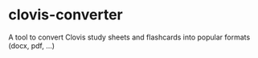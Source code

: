 # clovis-converter
A tool to convert Clovis study sheets and flashcards into popular formats (docx, pdf, ...)
